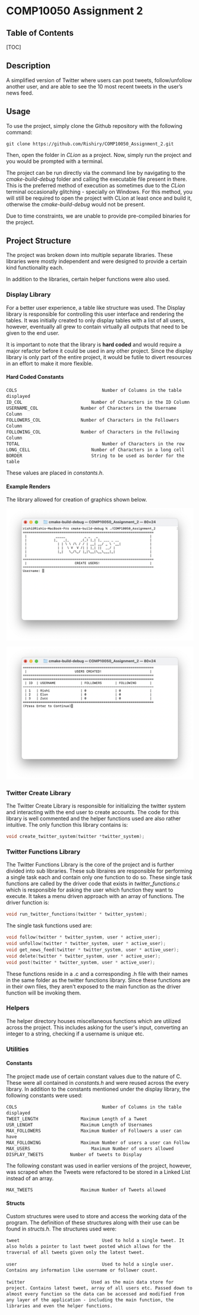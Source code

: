 # COMP10050 Assignment 2
## Table of Contents

[TOC]

## Description

A simplified version of Twitter where users can post tweets, follow/unfollow another user, and are able to see the 10 most recent tweets in the user’s news feed.

## Usage

To use the project, simply clone the Github repository with the following command:

```
git clone https://github.com/Rishiry/COMP10050_Assignment_2.git
```

Then, open the folder in *CLion* as a project. Now, simply run the project and you would be prompted with a terminal.

The project can be run directly via the command line by navigating to the *cmake-build-debug* folder and calling the executable file present in there. This is the preferred method of execution as sometimes due to the *CLion* terminal occasionally glitching - specially on Windows. For this method, you will still be required to open the project with CLion at least once and build it, otherwise the *cmake-build-debug* would not be present.

Due to time constraints, we are unable to provide pre-compiled binaries for the project.

## Project Structure

The project was broken down into multiple separate libraries. These libraries were mostly independent and were designed to provide a certain kind functionality each.

In addition to the libraries, certain helper functions were also used. 

### Display Library

For a better user experience, a table like structure was used.  The Display library is responsible for controlling this user interface and rendering the tables. It was initially created to only display tables with a list of all users, however, eventually all grew to contain virtually all outputs that need to be given to the end user.

It is important to note that the library is **hard coded** and would require a major refactor before it could be used in any other project. Since the display library is only part of the entire project, it would be futile to divert resources in an effort to make it more flexible.

#### Hard Coded Constants

```
COLS 								Number of Columns in the table displayed
ID_COL							Number of Characters in the ID Column
USERNAME_COL				Number of Characters in the Username Column
FOLLOWERS_COL				Number of Characters in the Followers Column
FOLLOWING_COL				Number of Characters in the Following Column
TOTAL								Number of Characters in the row
LONG_CELL						Number of Characters in a long cell
BORDER							String to be used as border for the table
```

These values are placed in *constants.h*.

#### Example Renders

The library allowed for creation of graphics shown below.

![](./docs/example_screen_1.png)

![](./docs/example_screen_2.png)

### Twitter Create Library

The Twitter Create Library is responsible for initializing the twitter system and interacting with the end user to create accounts. The code for this library is well commented and the helper functions used are also rather intuitive. The only function this library contains is:

```c
void create_twitter_system(twitter *twitter_system);
```

### Twitter Functions Library

The Twitter Functions Library is the core of the project and is further divided into sub libraries. These sub libraires are responsible for performing a single task each and contain only one function to do so. These single task functions are called by the driver code that exists in *twitter_functions.c* which is responsible for asking the user which function they want to execute. It takes a menu driven approach with an array of functions. The driver function is:

```c
void run_twitter_functions(twitter * twitter_system);
```

The single task functions used are:

```c
void follow(twitter * twitter_system, user * active_user);
void unfollow(twitter * twitter_system, user * active_user);
void get_news_feed(twitter * twitter_system, user * active_user);
void delete(twitter * twitter_system, user * active_user);
void post(twitter * twitter_system, user * active_user);
```

These functions reside in a .c and a corresponding .h file with their names in the same folder as the twitter functions library. Since these functions are in their own files, they aren't exposed to the main function as the driver function will be invoking them.

### Helpers

The helper directory houses miscellaneous functions which are utilized across the project. This includes asking for the user's input, converting an integer to a string, checking if a username is unique etc.

### Utilities

#### Constants

The project made use of certain constant values due to the nature of C. These were all contained in *constants.h* and were reused across the every library. In addition to the constants mentioned under the display library, the following constants were used:

```
COLS 								Number of Columns in the table displayed
TWEET_LENGTH				Maximum Length of a Tweet
USR_LENGHT					Maximum Length of Usernames
MAX_FOLLOWERS				Maximum Number of Followers a user can have
MAX_FOLLOWING				Maximum Number of users a user can Follow
MAX_USERS						Maximum Number of users allowed
DISPLAY_TWEETS			Number of tweets to Display
```

The following constant was used in earlier versions of the project, however, was scraped when the Tweets were refactored to be stored in a Linked List instead of an array.

```
MAX_TWEETS					Maximum Number of Tweets allowed
```

#### Structs

Custom structures were used to store and access the working data of the program. The definition of these structures along with their use can be found in *structs.h*. The structures used were:

```
tweet								Used to hold a single tweet. It also holds a pointer to last tweet posted which allows for the traversal of all tweets given only the latest tweet.

user								Used to hold a single user. Contains any information like username or follower count.

twitter							Used as the main data store for project. Contains latest tweet, array of all users etc. Passed down to almost every function so the data can be accessed and modified from any layer of the application - including the main function, the libraries and even the helper functions.
```

